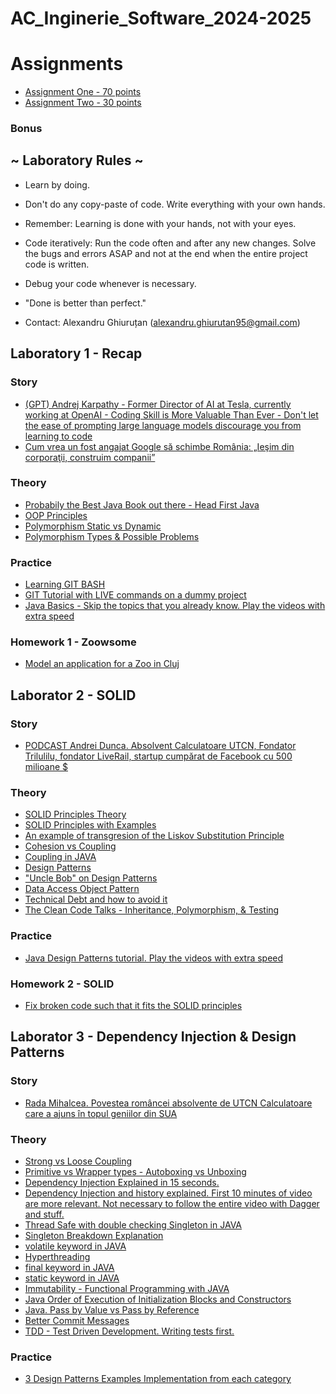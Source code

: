 # AC_Inginerie_Software_2024-2025

# Assignments
 - [Assignment One - 70 points](https://github.com/AlexandruGH/AC_Inginerie_Software_2020-2021/blob/master/Assignments/Assignment1.pdf)
 - [Assignment Two - 30 points](https://github.com/AlexandruGH/AC_Inginerie_Software_2020-2021/tree/master/Assignments/Assignment2.pdf)
 ### Bonus
 
## ~ Laboratory  Rules ~

- Learn by doing.
- Don't do any copy-paste of code. Write everything with your own hands.
- Remember: Learning is done with your hands, not with your eyes.
- Code iteratively: Run the code often and after any new changes. Solve the bugs and errors ASAP and not at the end when the entire project code is written.
- Debug your code whenever is necessary.
- "Done is better than perfect."

- Contact: Alexandru Ghiuruțan (alexandru.ghiurutan95@gmail.com)

## Laboratory 1 - Recap

### Story

- [(GPT) Andrej Karpathy - Former Director of AI at Tesla, currently working at OpenAI - Coding Skill is More Valuable Than Ever - Don't let the ease of prompting large language models discourage you from learning to code](https://www.deeplearning.ai/the-batch/coding-skill-is-more-valuable-than-ever/)
- [Cum vrea un fost angajat Google să schimbe România: „Ieşim din corporaţii, construim companii”](https://adevarul.ro/locale/cluj-napoca/cum-vrea-fost-angajat-google-schimbe-romania-iesim-corporatii-construim-companii-1_5f0326c45163ec4271b33633/index.html)

### Theory
- [Probabily the Best Java Book out there - Head First Java](https://www.pdfiles.net/storage/Books/headfirst/Head_First_Java_A_Brain-Friendly_Guide.pdf)
- [OOP Principles](https://www.freecodecamp.org/news/object-oriented-programming-concepts-21bb035f7260/)
- [Polymorphism Static vs Dynamic](https://www.geeksforgeeks.org/polymorphism-in-java/)
- [Polymorphism Types & Possible Problems](https://www.baeldung.com/java-polymorphism)


### Practice

- [Learning GIT BASH](https://up1.github.io/git-guide/index.html)
- [GIT Tutorial with LIVE commands on a dummy project](https://youtu.be/tRZGeaHPoaw?si=RuEuSOCL6QaPtUd9)
- [Java Basics - Skip the topics that you already know. Play the videos with extra speed](https://www.youtube.com/playlist?list=PL9DF6E4B45C36D411)

### Homework 1 - Zoowsome

- [Model an application for a Zoo in Cluj](https://drive.google.com/file/d/1VIDNvXEfkyjj4BiOQa0JcIuqlyQdKerY/view?usp=sharing)

## Laborator 2 - SOLID 

### Story
- [PODCAST Andrei Dunca. Absolvent Calculatoare UTCN, Fondator Trilulilu, fondator LiveRail, startup cumpărat de Facebook cu 500 milioane $](https://www.youtube.com/watch?v=Z0RWeMWriAE&t=1260s)

### Theory
- [SOLID Principles Theory](https://hackernoon.com/solid-principles-made-easy-67b1246bcdf)
- [SOLID Principles with Examples](https://www.baeldung.com/solid-principles)
- [An example of transgresion of the Liskov Substitution Principle](https://www.oodesign.com/liskov-s-substitution-principle.html)
- [Cohesion vs Coupling](https://www.baeldung.com/cs/cohesion-vs-coupling)
- [Coupling in JAVA](https://www.baeldung.com/java-coupling-classes-tight-loose)
- [Design Patterns](https://refactoring.guru/design-patterns)
- ["Uncle Bob" on Design Patterns](http://blog.cleancoder.com/uncle-bob/2014/06/30/ALittleAboutPatterns.html)
- [Data Access Object Pattern](https://www.tutorialspoint.com/design_pattern/data_access_object_pattern.htm)
- [Technical Debt and how to avoid it](https://www.digitalocean.com/resources/articles/what-is-technical-debt)
- [The Clean Code Talks - Inheritance, Polymorphism, & Testing](https://www.youtube.com/watch?v=4F72VULWFvc)

### Practice
 - [Java Design Patterns tutorial. Play the videos with extra speed](https://www.youtube.com/playlist?list=PLtTVgBdymZBjtal6O9bw1esdLFiF73hdz)

### Homework 2 - SOLID
- [Fix broken code such that it fits the SOLID principles](https://github.com/AlexandruGH/AC_Inginerie_Software_2024-2025/tree/main/solid)


## Laborator 3 - Dependency Injection & Design Patterns

### Story
- [Rada Mihalcea. Povestea româncei absolvente de UTCN Calculatoare care a ajuns în topul geniilor din SUA](https://adevarul.ro/stiri-locale/cluj-napoca/exclusiv-povestea-romancei-care-l-a-cucerit-pe-1563851.html)

### Theory
- [Strong vs Loose Coupling](https://www.baeldung.com/java-coupling-classes-tight-loose)
- [Primitive vs Wrapper types - Autoboxing vs Unboxing](https://konstantinmb.medium.com/understanding-primitive-types-and-wrapper-classes-in-java-a-comprehensive-guide-6013c6b1c87)
- [Dependency Injection Explained in 15 seconds.](https://www.youtube.com/watch?v=J1f5b4vcxCQ&ab_channel=CodeAesthetic)
- [Dependency Injection and history explained. First 10 minutes of video are more relevant. Not necessary to follow the entire video with Dagger and stuff.](https://www.youtube.com/watch?v=oK_XtfXPkqw&ab_channel=GoogleforDevelopers)
- [Thread Safe with double checking Singleton in JAVA](https://www.baeldung.com/java-singleton-double-checked-locking)
- [Singleton Breakdown Explanation](https://www.digitalocean.com/community/tutorials/java-singleton-design-pattern-best-practices-examples?fbclid=IwZXh0bgNhZW0CMTAAAR0NrdtG7M5gR9itACy5d2tZFtCkdmxlNlC8AXPw-ym7_HcS8PRzfAENu8s_aem_FQSAd6PRGvf1xbFUzhEm8Q)
- [volatile keyword in JAVA](https://www.geeksforgeeks.org/volatile-keyword-in-java/)
- [Hyperthreading](https://www.youtube.com/watch?v=wnS50lJicXc&t=202s&ab_channel=Techquickie)
- [final keyword in JAVA](https://www.baeldung.com/java-final)
- [static keyword in JAVA](https://www.baeldung.com/java-static)
- [Immutability - Functional Programming with JAVA](https://belief-driven-design.com/functional-programming-with-java-immutability-ae3372311b9/)
- [Java Order of Execution of Initialization Blocks and Constructors](https://www.geeksforgeeks.org/order-execution-initialization-blocks-constructors-java/?fbclid=IwZXh0bgNhZW0CMTAAAR2bvuAR0iLUIRBFbH7ZCxcvVOiudr81Cbfmhh6hs-r8ktgwP9cFfJ_wzwA_aem_NLKH_NFshj7ArD_Zpr4GWw)
- [Java. Pass by Value vs Pass by Reference](https://www.baeldung.com/java-pass-by-value-or-pass-by-reference)
- [Better Commit Messages](https://skerritt.blog/writing-better-commit-messages/)
- [TDD - Test Driven Development. Writing tests first.](https://martinfowler.com/bliki/TestDrivenDevelopment.html)


### Practice
- [3 Design Patterns Examples Implementation from each category](https://refactoring.guru/design-patterns/catalog)


